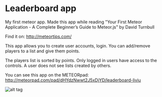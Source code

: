 # Leaderboard app

My first meteor app. Made this app while reading "Your First Meteor Application - A Complete Beginner’s Guide to Meteor.js"
by David Turnbull

Find it on: http://meteortips.com/


This app allows you to create user accounts, login.
You can add/remove players to a list and give them points.

The players list is sorted by points.
Only logged in users have access to the controls.
A user does not see lists created by others.

You can see this app on the METEORpad:
http://meteorpad.com/pad/dHYdzNwwt2J5xDjYD/leaderboard-liviu

![alt tag](http://url/to/img.png)